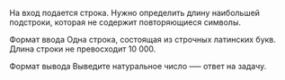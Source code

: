 На вход подается строка. Нужно определить длину наибольшей подстроки, которая не содержит повторяющиеся символы.

Формат ввода
Одна строка, состоящая из строчных латинских букв. Длина строки не превосходит 10 000.

Формат вывода
Выведите натуральное число —– ответ на задачу.